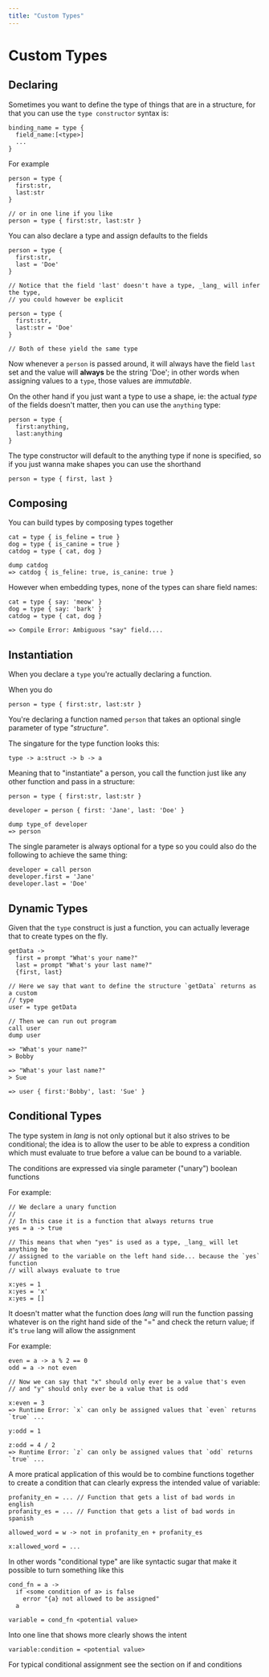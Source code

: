 ```yaml
---
title: "Custom Types"
---
```


# Custom Types

## Declaring

Sometimes you want to define the type of things that are in a structure, for
that you can use the `type constructor` syntax is:

```
binding_name = type {
  field_name:[<type>]
  ...
}
```

For example 
```
person = type {
  first:str,
  last:str
}

// or in one line if you like
person = type { first:str, last:str }
```

You can also declare a type and assign defaults to the fields

```
person = type {
  first:str,
  last = 'Doe'
}

// Notice that the field 'last' doesn't have a type, _lang_ will infer the type,
// you could however be explicit

person = type {
  first:str,
  last:str = 'Doe'
}

// Both of these yield the same type
```

Now whenever a `person` is passed around, it will always have the field `last`
set and the value will **always** be the string 'Doe'; in other words when
assigning values to a `type`, those values are _immutable_.

On the other hand if you just want a type to use a shape, ie: the
actual _type_ of the fields doesn't matter, then you can use the `anything` type:

```
person = type {
  first:anything,
  last:anything
}
```

The type constructor will default to the anything type if none is specified, so
if you just wanna make shapes you can use the shorthand

```
person = type { first, last }
```


## Composing

You can build types by composing types together

```
cat = type { is_feline = true }
dog = type { is_canine = true }
catdog = type { cat, dog }

dump catdog
=> catdog { is_feline: true, is_canine: true }
```

However when embedding types, none of the types can share field names:

```
cat = type { say: 'meow' }
dog = type { say: 'bark' }
catdog = type { cat, dog }

=> Compile Error: Ambiguous "say" field....
```

## Instantiation

When you declare a `type` you're actually declaring a function.

When you do

```
person = type { first:str, last:str }
```

You're declaring a function named `person` that takes an optional single
parameter of type _"structure"_.

The singature for the type function looks this:

```
type -> a:struct -> b -> a
```


Meaning that to "instantiate" a person, you call the function just like any
other function and pass in a structure:

```
person = type { first:str, last:str }

developer = person { first: 'Jane', last: 'Doe' }

dump type_of developer
=> person
```

The single parameter is always optional for a type so you could also do the
following to achieve the same thing:

```
developer = call person
developer.first = 'Jane'
developer.last = 'Doe'
```

## Dynamic Types

Given that the `type` construct is just a function, you can actually leverage
that to create types on the fly.

```
getData ->
  first = prompt "What's your name?"
  last = prompt "What's your last name?"
  {first, last}

// Here we say that want to define the structure `getData` returns as a custom
// type
user = type getData

// Then we can run out program
call user
dump user

=> "What's your name?"
> Bobby

=> "What's your last name?"
> Sue

=> user { first:'Bobby', last: 'Sue' }
```

## Conditional Types

The type system in _lang_ is not only optional but it also strives to be
conditional; the idea is to allow the user to be able to express a condition
which must evaluate to true before a value can be bound to a variable.

The conditions are expressed via single parameter ("unary") boolean functions

For example:

```
// We declare a unary function
//
// In this case it is a function that always returns true
yes = a -> true

// This means that when "yes" is used as a type, _lang_ will let anything be
// assigned to the variable on the left hand side... because the `yes` function
// will always evaluate to true

x:yes = 1
x:yes = 'x'
x:yes = []
```

It doesn't matter what the function does _lang_ will run the function passing
whatever is on the right hand side of the "=" and check the return value; if
it's `true` lang will allow the assignment

For example:

```
even = a -> a % 2 == 0
odd = a -> not even

// Now we can say that "x" should only ever be a value that's even
// and "y" should only ever be a value that is odd

x:even = 3
=> Runtime Error: `x` can only be assigned values that `even` returns `true` ...

y:odd = 1

z:odd = 4 / 2
=> Runtime Error: `z` can only be assigned values that `odd` returns `true` ...
```

A more pratical application of this would be to combine functions together to
create a condition that can clearly express the intended value of variable:

```
profanity_en = ... // Function that gets a list of bad words in english
profanity_es = ... // Function that gets a list of bad words in spanish

allowed_word = w -> not in profanity_en + profanity_es

x:allowed_word = ...
```

In other words "conditional type" are like syntactic sugar that make it possible
to turn something like this

```
cond_fn = a ->
  if <some condition of a> is false
    error "{a} not allowed to be assigned"
  a

variable = cond_fn <potential value>
```

Into one line that shows more clearly shows the intent

```
variable:condition = <potential value>
```

For typical conditional assignment see the section on <a>if and conditions</a>
